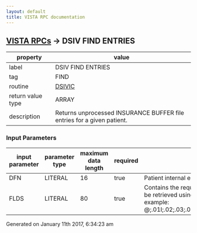 ```yaml
---
layout: default
title: VISTA RPC documentation
---
```




## [VISTA RPCs](TableOfContent.md) &#8594; DSIV FIND ENTRIES 

 property | value 
--- | --- 
 label | DSIV FIND ENTRIES
 tag | FIND
 routine | [DSIVIC](http://code.osehra.org/dox/Routine_DSIVIC_source.html)
 return value type | ARRAY
 description | Returns unprocessed INSURANCE BUFFER file entries for a given patient.

### Input Parameters

| input parameter | parameter type | maximum data length | required | description | 
| --- | --- | --- | --- | --- | 
| DFN | LITERAL | 16 | true | Patient internal entry number (in FILE #2). | 
| FLDS | LITERAL | 80 | true | Contains the requested buffer entry fields that can be retrieved using Fileman (i.e. not an API call).  For example: \@;.01I;.02;.03;.04I;20.01;40.02;40.03;40.09;60.04\ | 




Generated on January 11th 2017, 6:34:23 am